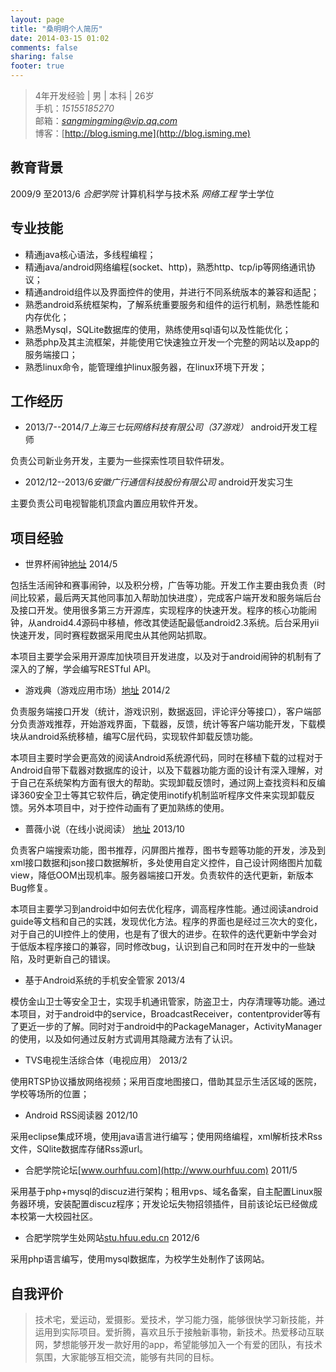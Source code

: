 ```yaml
---
layout: page
title: "桑明明个人简历"
date: 2014-03-15 01:02
comments: false
sharing: false
footer: true
---
```








>4年开发经验 | 男 | 本科 | 26岁                   
>手机：*15155185270*           
>邮箱：*sangmingming@vip.qq.com*                     
>博客：[http://blog.isming.me](http://blog.isming.me)



## 教育背景         

2009/9 至2013/6  *合肥学院*    计算机科学与技术系  *网络工程*   学士学位                         



## 专业技能  

+   精通java核心语法，多线程编程；               
+   精通java/android网络编程(socket、http)，熟悉http、tcp/ip等网络通讯协议；               
+   精通android组件以及界面控件的使用，并进行不同系统版本的兼容和适配；               
+   熟悉android系统框架构，了解系统重要服务和组件的运行机制，熟悉性能和内存优化；          
+   熟悉Mysql，SQLite数据库的使用，熟练使用sql语句以及性能优化；               
+   熟悉php及其主流框架，并能使用它快速独立开发一个完整的网站以及app的服务端接口；          
+   熟悉linux命令，能管理维护linux服务器，在linux环境下开发；                   



## 工作经历                                                                                       

+   2013/7--2014/7*上海三七玩网络科技有限公司（37游戏）*	    android开发工程师				      

负责公司新业务开发，主要为一些探索性项目软件研发。


+   2012/12--2013/6*安徽广行通信科技股份有限公司*		android开发实习生				   

主要负责公司电视智能机顶盒内置应用软件开发。



## 项目经验                                                                                       

+   世界杯闹钟[地址](www.37.com/naozhong/)																		   2014/5

包括生活闹钟和赛事闹钟，以及积分榜，广告等功能。开发工作主要由我负责（时间比较紧，最后两天其他同事加入帮助加快进度），完成客户端开发和服务端后台及接口开发。使用很多第三方开源库，实现程序的快速开发。程序的核心功能闹钟，从android4.4源码中移植，修改其使适配最低android2.3系统。后台采用yii快速开发，同时赛程数据采用爬虫从其他网站抓取。

本项目主要学会采用开源库加快项目开发进度，以及对于android闹钟的机制有了深入的了解，学会编写RESTful API。


+   游戏典（游戏应用市场）[地址](http://www.ucdin.com/download/downpage/web.html)                                                             2014/2

负责服务端接口开发（统计，游戏识别，数据返回，评论评分等接口），客户端部分负责游戏推荐，开始游戏界面，下载器，反馈，统计等客户端功能开发，下载模块从android系统移植，编写C层代码，实现软件卸载反馈功能。

本项目主要时学会更高效的阅读Android系统源代码，同时在移植下载的过程对于Android自带下载器对数据库的设计，以及下载器功能方面的设计有深入理解，对于自己在系统架构方面有很大的帮助。实现卸载反馈时，通过网上查找资料和反编译360安全卫士等其它软件后，确定使用inotify机制监听程序文件来实现卸载反馈。另外本项目中，对于控件动画有了更加熟练的使用。

+   蔷薇小说（在线小说阅读）	[地址](http://www.qwsy.com/app_android.aspx)													   2013/10

负责客户端搜索功能，图书推荐，闪屏图片推荐，图书专题等功能的开发，涉及到xml接口数据和json接口数据解析，多处使用自定义控件，自己设计网络图片加载view，降低OOM出现机率。服务器端接口开发。负责软件的迭代更新，新版本Bug修复。

本项目主要学习到android中如何去优化程序，调高程序性能。通过阅读android guide等文档和自己的实践，发现优化方法。程序的界面也是经过三次大的变化，对于自己的UI控件上的使用，也是有了很大的进步。在软件的迭代更新中学会对于低版本程序接口的兼容，同时修改bug，认识到自己和同时在开发中的一些缺陷，及时更新自己的错误。


+   基于Android系统的手机安全管家												      2013/4

模仿金山卫士等安全卫士，实现手机通讯管家，防盗卫士，内存清理等功能。通过本项目，对于android中的service，BroadcastReceiver，contentprovider等有了更近一步的了解。同时对于android中的PackageManager，ActivityManager的使用，以及如何通过反射方式调用其隐藏方法有了认识。

+   TVS电视生活综合体（电视应用）													  2013/2

使用RTSP协议播放网络视频；采用百度地图接口，借助其显示生活区域的医院，学校等场所的位置；


+   Android RSS阅读器                                                                 2012/10

采用eclipse集成环境，使用java语言进行编写；使用网络编程，xml解析技术Rss文件，SQlite数据库存储Rss源url。

+   合肥学院论坛[www.ourhfuu.com](http://www.ourhfuu.com)                                                    2011/5

采用基于php+mysql的discuz进行架构；租用vps、域名备案，自主配置Linux服务器环境，安装配置discuz程序；开发论坛失物招领插件，目前该论坛已经做成本校第一大校园社区。

+   合肥学院学生处网站[stu.hfuu.edu.cn](http://stu.hfuu.edu.cn)                                                2012/6

采用php语言编写，使用mysql数据库，为校学生处制作了该网站。



## 自我评价                                                                                       
>技术宅，爱运动，爱摄影。爱技术，学习能力强，能够很快学习新技能，并运用到实际项目。爱折腾，喜欢且乐于接触新事物，新技术。热爱移动互联网，梦想能够开发一款好用的app，希望能够加入一个有爱的团队，有技术氛围，大家能够互相交流，能够有共同的目标。
